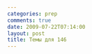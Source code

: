 ```yaml
---
categories: prep
comments: true
date: 2009-07-22T07:14:00
layout: post
title: Темы для 146
---
```


